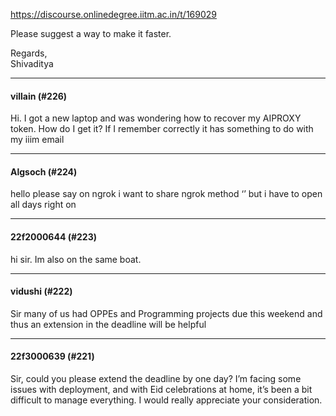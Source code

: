 https://discourse.onlinedegree.iitm.ac.in/t/169029

Please suggest a way to make it faster.</p>
<p>Regards,<br/>
Shivaditya</p><hr>

<h4>villain (#226)</h4>
<p>Hi. I got a new laptop and was wondering how to recover my AIPROXY token. How do I get it? If I remember correctly it has something to do with my iiim email</p><hr>

<h4>Algsoch (#224)</h4>
<p>hello please say on ngrok i want to share ngrok method ‘’ but i have to open all days right on</p><hr>

<h4>22f2000644 (#223)</h4>
<p>hi sir. Im also on the same boat.</p><hr>

<h4>vidushi (#222)</h4>
<p>Sir many of us had OPPEs and Programming projects due this weekend and thus an extension in the deadline will be helpful</p><hr>

<h4>22f3000639 (#221)</h4>
<p>Sir, could you please extend the deadline by one day? I’m facing some issues with deployment, and with Eid celebrations at home, it’s been a bit difficult to manage everything. I would really appreciate your consideration.